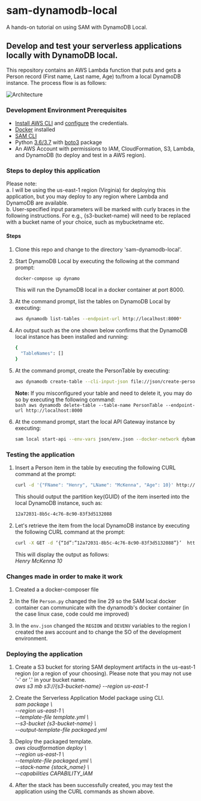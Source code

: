 # sam-dynamodb-local
A hands-on tutorial on using SAM with DynamoDB Local.

## Develop and test your serverless applications locally with DynamoDB local.

This repository contains an AWS Lambda function that puts and gets a Person record (First name, Last name, Age) to/from a local DynamoDB instance. The process flow is as follows:  

![Architecture](https://raw.githubusercontent.com/ganshan/sam-dynamodb-local/master/process_flow.png)  



### Development Environment Prerequisites
- [Install AWS CLI](https://docs.aws.amazon.com/cli/latest/userguide/cli-chap-install.html) and [configure](https://docs.aws.amazon.com/cli/latest/userguide/cli-chap-configure.html) the credentials.
- [Docker](https://runnable.com/docker/getting-started/) installed 
- [SAM CLI](https://docs.aws.amazon.com/serverless-application-model/latest/developerguide/serverless-sam-cli-install.html)
- Python [3.6/3.7](https://www.python.org/downloads/) with [boto3](https://boto3.amazonaws.com/v1/documentation/api/latest/guide/quickstart.html) package
- An AWS Account with permissions to IAM, CloudFormation, S3, Lambda, and DynamoDB (to deploy and test in a AWS region).  

### Steps to deploy this application
Please note:   
a. I will be using the us-east-1 region (Virginia) for deploying this application, but you may deploy to any region where Lambda and DynamoDB are available.  
b. User-specified input parameters will be marked with curly braces in the following instructions. For e.g., {s3-bucket-name} will need to be replaced with a bucket name of your choice, such as mybucketname etc.  


#### Steps
1. Clone this repo and change to the directory 'sam-dynamodb-local'.  
  
2. Start DynamoDB Local by executing the following at the command prompt:  
	```bash
    docker-compose up dynamo
    ```
    This will run the DynamoDB local in a docker container at port 8000.  

3. At the command prompt, list the tables on DynamoDB Local by executing:  
    ```bash
    aws dynamodb list-tables --endpoint-url http://localhost:8000*  
    ```
4. An output such as the one shown below confirms that the DynamoDB local instance has been installed and running:  
    ```bash
    {  
      "TableNames": []   
    }    
    ```
5. At the command prompt, create the PersonTable by executing:
    ```bash
    aws dynamodb create-table --cli-input-json file://json/create-person-table.json --endpoint-url http://localhost:8000  
    ```  
      **Note:** If you misconfigured your table and need to delete it, you may do so by executing the following command:  
        ```bash
        aws dynamodb delete-table --table-name PersonTable --endpoint-url http://localhost:8000
        ```  

6. At the command prompt, start the local API Gateway instance by executing:
    ```bash
    sam local start-api --env-vars json/env.json --docker-network dybamodb  
    ```
### Testing the application
1. Insert a Person item in the table by executing the following CURL command at the prompt:  
   ```bash
   curl -d '{"FName": "Henry", "LName": "McKenna", "Age": 10}' http://127.0.0.1:3000/
   ```

    This should output the partition key(GUID) of the item inserted into the local DynamoDB instance, such as:
    ```bash  
    12a72031-8b5c-4c76-8c90-83f3d5132088
    ```  

2. Let's retrieve the item from the local DynamoDB instance by executing the following CURL command at the prompt:  
    
    ```bash
    curl -X GET -d ‘{“Id”:”12a72031-8b5c-4c76-8c90-83f3d5132088”}’  http://127.0.0.1:3000
    ```

    This will display the output as follows:  
    *Henry McKenna 10*     

### Changes made in order to make it work
1. Created a a docker-composer file

2. In the file ```Person.py``` changed the line 29 so the SAM local docker container can communicate with the dynamodb's docker container (in the case linux case, code could me improved)

3. In the ```env.json``` changed the ```REGION``` and ```DEVENV``` variables to the region I created the aws account and to change the SO of the development environment.

### Deploying the application
1. Create a S3 bucket for storing SAM deployment artifacts in the us-east-1 region (or a region of your choosing). Please note that you may not use '-' or '.' in your bucket name.  
	*aws s3 mb s3://{s3-bucket-name} --region us-east-1*  
      
2. Create the Serverless Application Model package using CLI.  
	*sam package \  
	--region us-east-1 \  
	--template-file template.yml \  
	--s3-bucket {s3-bucket-name} \  
	--output-template-file packaged.yml*  
      
2. Deploy the packaged template.  
	*aws cloudformation deploy \  
	--region us-east-1 \  
	--template-file packaged.yml \  
	--stack-name {stack_name} \  
	--capabilities CAPABILITY_IAM*  
  
3. After the stack has been successfully created, you may test the application using the CURL commands as shown above.  

